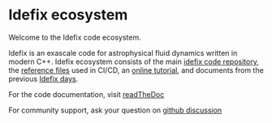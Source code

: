 # Idefix ecosystem

Welcome to the Idefix code ecosystem.

Idefix is an exascale code for astrophysical fluid dynamics written in modern C++. Idefix ecosystem consists of the main [idefix code repository](https://github.com/idefix-code/idefix), the [reference files](https://github.com/idefix-code/reference) used in CI/CD, an [online tutorial](https://github.com/idefix-code/tutorial), and documents from the previous [Idefix days](https://github.com/idefix-code/idefix-days).

For the code documentation, visit [readTheDoc](https://idefix.readthedocs.io/latest/)

For community support, ask your question on [github discussion](https://github.com/idefix-code/idefix/discussions)


<!--

**Here are some ideas to get you started:**

🙋‍♀️ A short introduction - what is your organization all about?
🌈 Contribution guidelines - how can the community get involved?
👩‍💻 Useful resources - where can the community find your docs? Is there anything else the community should know?
🍿 Fun facts - what does your team eat for breakfast?
🧙 Remember, you can do mighty things with the power of [Markdown](https://docs.github.com/github/writing-on-github/getting-started-with-writing-and-formatting-on-github/basic-writing-and-formatting-syntax)
-->
